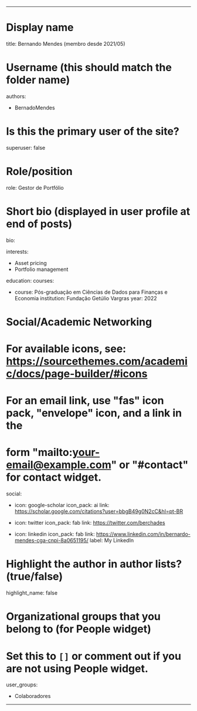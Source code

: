 
---
# Display name
title: Bernando Mendes (membro desde 2021/05)

# Username (this should match the folder name)
authors:
- BernadoMendes


# Is this the primary user of the site?
superuser: false

# Role/position
role: Gestor de Portfólio


# Short bio (displayed in user profile at end of posts)
bio: 

interests:
- Asset pricing
- Portfolio management

education:
  courses:
  - course: Pós-graduação em Ciências de Dados para Finanças e Economia
    institution: Fundação Getúlio Vargras
    year: 2022

# Social/Academic Networking
# For available icons, see: https://sourcethemes.com/academic/docs/page-builder/#icons
#   For an email link, use "fas" icon pack, "envelope" icon, and a link in the
#   form "mailto:your-email@example.com" or "#contact" for contact widget.

social:
- icon: google-scholar
  icon_pack: ai
  link: https://scholar.google.com/citations?user=bbgB49g0N2cC&hl=pt-BR

- icon: twitter
  icon_pack: fab
  link: https://twitter.com/berchades
  
- icon: linkedin
  icon_pack: fab
  link: https://www.linkedin.com/in/bernardo-mendes-cga-cnpi-8a0651195/
  label: My LinkedIn
  
# Highlight the author in author lists? (true/false)
highlight_name: false

# Organizational groups that you belong to (for People widget)
#   Set this to `[]` or comment out if you are not using People widget.

user_groups:
- Colaboradores

---
